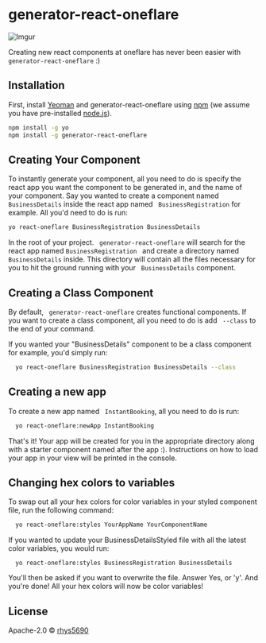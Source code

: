# generator-react-oneflare

![Imgur](https://i.imgur.com/NN7OJ72.gif)

Creating new react components at oneflare has never been easier with ```
generator-react-oneflare``` :)

## Installation

First, install [Yeoman](http://yeoman.io) and generator-react-oneflare using [npm](https://www.npmjs.com/) (we assume you have pre-installed [node.js](https://nodejs.org/)).

```bash
npm install -g yo
npm install -g generator-react-oneflare
```

## Creating Your Component

To instantly generate your component, all you need to do is specify the react app you want the component to be generated in, and the name of your component. Say you wanted to create a component named ```
BusinessDetails``` inside the react app named ```
BusinessRegistration``` for example. All you'd need to do is run:
```bash
yo react-oneflare BusinessRegistration BusinessDetails
```
In the root of your project. ```
generator-react-oneflare``` will search for the react app named ```BusinessRegistration
``` and create a directory named ```
BusinessDetails``` inside. This directory will contain all the files necessary for you to hit the ground running with your ```
BusinessDetails``` component.

## Creating a Class Component

By default, ```
generator-react-oneflare``` creates functional components. If you want to create a class component, all you need to do is add ```
--class``` to the end of your command.

If you wanted your "BusinessDetails" component to be a class component for example, you'd simply run:
```bash
  yo react-oneflare BusinessRegistration BusinessDetails --class
```

## Creating a new app

To create a new app named ```
InstantBooking```, all you need to do is run:
```bash
  yo react-oneflare:newApp InstantBooking
```
That's it! Your app will be created for you in the appropriate directory along with a starter component named after the app :).
Instructions on how to load your app in your view will be printed in the console.

## Changing hex colors to variables

To swap out all your hex colors for color variables in your styled component file, run the following command:

```bash
  yo react-oneflare:styles YourAppName YourComponentName
  ```

If you wanted to update your BusinessDetailsStyled file with all the latest color variables, you would run:

```
  yo react-oneflare:styles BusinessRegistration BusinessDetails
```
You'll then be asked if you want to overwrite the file. Answer Yes, or 'y'. And you're done! All your hex colors will now be color variables!

## License

Apache-2.0 © [rhys5690]()
